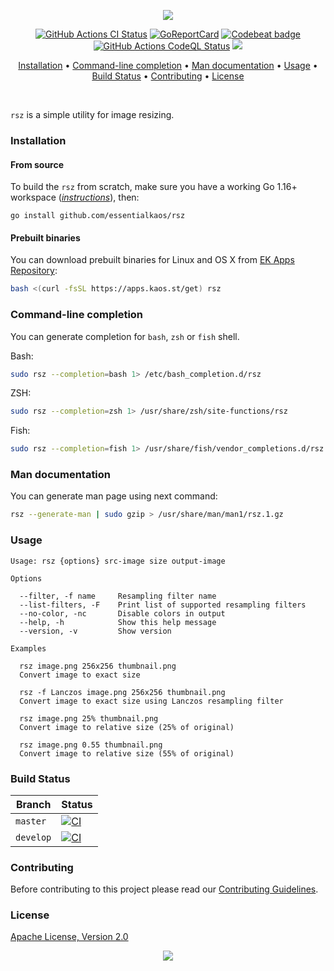 <p align="center"><a href="#readme"><img src="https://gh.kaos.st/rsz.svg"/></a></p>

<p align="center">
  <a href="https://kaos.sh/w/rsz/ci"><img src="https://kaos.sh/w/rsz/ci.svg" alt="GitHub Actions CI Status" /></a>
  <a href="https://kaos.sh/r/rsz"><img src="https://kaos.sh/r/rsz.svg" alt="GoReportCard" /></a>
  <a href="https://kaos.sh/b/rsz"><img src="https://kaos.sh/b/b1546369-70e1-4a1d-9229-8df3c0e4aabd.svg" alt="Codebeat badge" /></a>
  <a href="https://kaos.sh/w/rsz/codeql"><img src="https://kaos.sh/w/rsz/codeql.svg" alt="GitHub Actions CodeQL Status" /></a>
  <a href="#license"><img src="https://gh.kaos.st/apache2.svg"></a>
</p>

<p align="center"><a href="#installation">Installation</a> • <a href="#command-line-completion">Command-line completion</a> • <a href="#man-documentation">Man documentation</a> • <a href="#usage">Usage</a> • <a href="#build-status">Build Status</a> • <a href="#contributing">Contributing</a> • <a href="#license">License</a></p>

<br/>

`rsz` is a simple utility for image resizing.

### Installation

#### From source

To build the `rsz` from scratch, make sure you have a working Go 1.16+ workspace (_[instructions](https://golang.org/doc/install)_), then:

```
go install github.com/essentialkaos/rsz
```

#### Prebuilt binaries

You can download prebuilt binaries for Linux and OS X from [EK Apps Repository](https://apps.kaos.st/rsz/latest):

```bash
bash <(curl -fsSL https://apps.kaos.st/get) rsz
```

### Command-line completion

You can generate completion for `bash`, `zsh` or `fish` shell.

Bash:
```bash
sudo rsz --completion=bash 1> /etc/bash_completion.d/rsz
```

ZSH:
```bash
sudo rsz --completion=zsh 1> /usr/share/zsh/site-functions/rsz
```

Fish:
```bash
sudo rsz --completion=fish 1> /usr/share/fish/vendor_completions.d/rsz.fish
```

### Man documentation

You can generate man page using next command:

```bash
rsz --generate-man | sudo gzip > /usr/share/man/man1/rsz.1.gz
```

### Usage

```
Usage: rsz {options} src-image size output-image

Options

  --filter, -f name     Resampling filter name
  --list-filters, -F    Print list of supported resampling filters
  --no-color, -nc       Disable colors in output
  --help, -h            Show this help message
  --version, -v         Show version

Examples

  rsz image.png 256x256 thumbnail.png
  Convert image to exact size

  rsz -f Lanczos image.png 256x256 thumbnail.png
  Convert image to exact size using Lanczos resampling filter

  rsz image.png 25% thumbnail.png
  Convert image to relative size (25% of original)

  rsz image.png 0.55 thumbnail.png
  Convert image to relative size (55% of original)

```

### Build Status

| Branch | Status |
|--------|----------|
| `master` | [![CI](https://kaos.sh/w/rsz/ci.svg?branch=master)](https://kaos.sh/w/rsz/ci?query=branch:master) |
| `develop` | [![CI](https://kaos.sh/w/rsz/ci.svg?branch=develop)](https://kaos.sh/w/rsz/ci?query=branch:develop) |

### Contributing

Before contributing to this project please read our [Contributing Guidelines](https://github.com/essentialkaos/contributing-guidelines#contributing-guidelines).

### License

[Apache License, Version 2.0](http://www.apache.org/licenses/LICENSE-2.0)

<p align="center"><a href="https://essentialkaos.com"><img src="https://gh.kaos.st/ekgh.svg"/></a></p>
